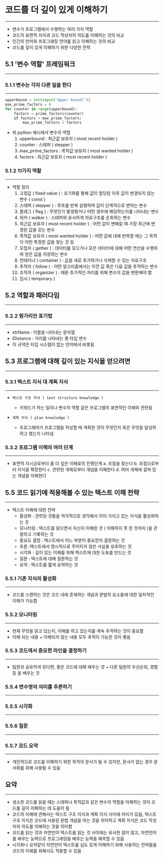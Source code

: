 # 코드를 더 깊이 있게 이해하기
---
- 변수가 프로그램에서 수행하는 여러 가지 역할
- 코드의 표면적 지식과 코드 작성자의 의도를 이해하는 것의 비교
- 인간의 언어와 프로그래밍 언어를 읽고 이해하는 것의 비교
- 코드를 깊이 있게 이해하기 위한 다양한 전략

## 5.1 '변수 역할' 프레임워크
---
### 5.1.1 변수는 각자 다른 일을 한다
---
```python
upperbound = int(input('Upper bound?'))
max_prime_factors = 0
for counter in range(upperbound):
    factors = prime_factors(counter)
    if factors > max_prime_factors:
        max_prime_factors = factors
```
- 위 python 예시에서 변수의 역할
  1. upperbound         : 최근값 보유자 ( most recent holder )
  2. counter            : 스테퍼 ( stepper )
  3. max_prime_factors  : 목적값 보유자 ( most wanted holder )
  4. factors            : 최근값 보유자 ( most recent holder )

### 5.1.2 11가지 역할
---
- 역할 정리
  1. 고정값 ( fixed value ) : 초기화를 통해 값이 할당된 이후 값이 변경되지 않는 변수 ( const )
  2. 스테퍼 ( stepper )     : 루프를 반복 실행하며 값이 단계적으로 변하는 변수
  3. 플래그 ( flag )        : 무엇인가 발생했거나 어떤 경우에 해당하는지를 나타내는 변수
  4. 워커 ( walker )        : 스테퍼와 유사하게 자료구조를 순회하는 변수
  5. 최근값 보유자 ( most recent holder ) : 어떤 값이 변해갈 때 가장 최근에 변경된 값을 갖는 변수
  6. 목적값 보유자 ( most wanted holder ) : 어떤 값에 대해 반복할 때는 그 목적이 어떤 특정한 값을 찾는 것 등
  7. 모집자 ( gether )      : 데이터를 모으거나 모은 데이터에 대해 어떤 연산을 수행하여 얻은 값을 저장하는 변수
  8. 컨테이너 ( container ) : 값을 새로 추가하거나 삭제할 수 있는 자료구조
  9. 추적자 ( follow )      : 어떤 알고리즘에서는 이전 값 혹은 다음 값을 추적하는 변수
  10. 조직자 ( organizer )  : 때론 추가적인 처리를 위해 변수의 값을 변환해야 함
  11. 임시 ( temporary )

## 5.2 역할과 패러다임
---

### 5.2.2 헝가리안 표기법
---
- strName : 이름을 나타내는 문자열
- lDistance : 거리를 나타내는 롱 타입 변수
- 이 규약은 타입 시스템이 없는 언어에서 비롯됨

## 5.3 프로그램에 대해 깊이 있는 지식을 얻으려면
---

### 5.3.1 텍스트 지식 대 계획 지식
---
* `텍스트 구조 지식 ( text structure knowledge )`
  - 키워드가 하는 일이나 변수의 역할 같은 프로그램의 표면적인 이해와 관련됨

* `계획 지식 ( plan knowledge )`
  - 프로그래머가 프로그램을 작성할 때 계획한 것이 무엇인지 혹은 무엇을 달성하려고 했는지 나타냄


### 5.3.2 프로그램 이해의 여러 단계
---
- 표면적 지시긍로부터 좀 더 깊은 이해로의 진행단계
  a. 초점을 찾는다
  b. 초점으로부터 지식을 확장한다
  c. 관련된 개체로부터 개념을 이해한다
  d. 여러 개체에 걸쳐 있는 개념을 이해한다

## 5.5 코드 읽기에 적용해볼 수 있는 텍스트 이해 전략
---
- 텍스트 이해에 대한 전략
  - 활성화 : 관련된 것들을 적극적으로 생각해서 이미 가지고 있는 지식을 활성화하는 것
  - 모니터링 : 텍스트를 읽으면서 자신이 이해한 것 ( 이해하지 못 한 것까지 )을 관찰하고 기록하는 것
  - 중요도 결정 : 텍스트에서 어느 부분이 중요한지 결정하는 것
  - 추론 :텍스트에서 명시적으로 주어지지 않은 사실을 유추하는 것
  - 시각화 : 깊이 있는 이해를 위해 텍스트에 대한 도표를 만드는 것
  - 질문 : 텍스트에 대해 질문하는 것
  - 요약 : 텍스트를 짧게 요약하는 것

### 5.5.1 기존 지식의 활성화
---
- 코드를 스캔하는 것은 코드 내에 존재하는 개념과 문법적 요소들에 대한 일차적인 이해가 가능함

### 5.5.2 모니터링
--- 
- 현재 무엇을 읽고 있는지, 이해를 하고 있는지를 계속 추적하는 것이 중요함
- 이해 되는 내용 + 이해되지 않는 내용 모두 추적이 가능한 것이 좋음

### 5.5.3 코드에서 중요한 라인을 결정하기
---
- 팀원과 공유하게 된다면, 좋은 코드에 대해 배우는 것 + 다른 팀원의 우선순위, 경험 등 을 배우는 것

### 5.5.4 변수명의 의미를 추론하기
---

### 5.5.5 시각화
---

### 5.5.6 질문
---

### 5.5.7 코드 요약
---
- 개인적으로 코드를 이해하기 위한 목적의 문서가 될 수 있지만, 문서가 없는 경우 문서화를 위해 사용될 수 있음

## 요약
---
- 생소한 코드를 읽을 때는 스테퍼나 목적값과 같은 변수의 역할을 이해하는 것이 코드를 깊이 이해하는 데 도움이 됨
- 코드의 이해에 관해서는 텍스트 구조 지식과 계획 지식 사이에 차이가 있음, 텍스트 구조 지식은 코드에 사용된 문법 개념을 아는 것을 의미하고 계획 지식은 코드 작성자의 의도를 이해하는 것을 의미함
- 코드를 읽는 것과 자연언어 텍스트를 읽는 것 사이에는 유사한 점이 많고, 자연언어를 배우는 능력으로 프로그래밍을 배우는 능력을 예측할 수 있음
- 시각화나 요약같이 자연언어 텍스트를 심도 있게 이해하기 위해 사용하는 전략들을 코드의 이해를 위해서도 적용할 수 있음